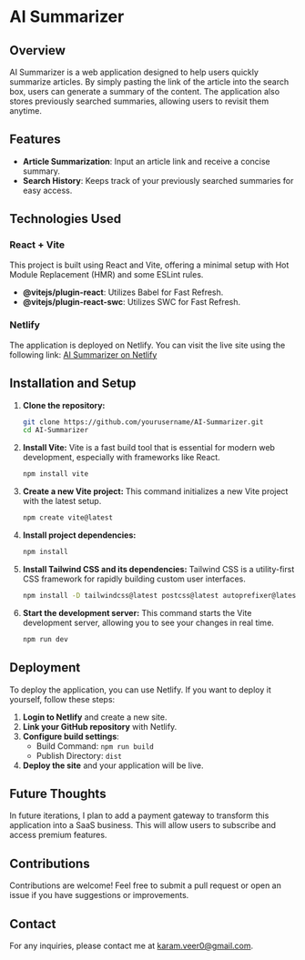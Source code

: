 # AI Summarizer

## Overview
AI Summarizer is a web application designed to help users quickly summarize articles. By simply pasting the link of the article into the search box, users can generate a summary of the content. The application also stores previously searched summaries, allowing users to revisit them anytime.

## Features
- **Article Summarization**: Input an article link and receive a concise summary.
- **Search History**: Keeps track of your previously searched summaries for easy access.

## Technologies Used
### React + Vite
This project is built using React and Vite, offering a minimal setup with Hot Module Replacement (HMR) and some ESLint rules.

- **@vitejs/plugin-react**: Utilizes Babel for Fast Refresh.
- **@vitejs/plugin-react-swc**: Utilizes SWC for Fast Refresh.

### Netlify
The application is deployed on Netlify. You can visit the live site using the following link:
[AI Summarizer on Netlify](https://main--chic-truffle-fe1690.netlify.app/)

## Installation and Setup
1. **Clone the repository:**
    ```sh
    git clone https://github.com/yourusername/AI-Summarizer.git
    cd AI-Summarizer
    ```

2. **Install Vite:**
    Vite is a fast build tool that is essential for modern web development, especially with frameworks like React.
    ```sh
    npm install vite
    ```

3. **Create a new Vite project:**
    This command initializes a new Vite project with the latest setup.
    ```sh
    npm create vite@latest
    ```

4. **Install project dependencies:**
    ```sh
    npm install
    ```

5. **Install Tailwind CSS and its dependencies:**
    Tailwind CSS is a utility-first CSS framework for rapidly building custom user interfaces.
    ```sh
    npm install -D tailwindcss@latest postcss@latest autoprefixer@latest
    ```

6. **Start the development server:**
    This command starts the Vite development server, allowing you to see your changes in real time.
    ```sh
    npm run dev
    ```

## Deployment
To deploy the application, you can use Netlify. If you want to deploy it yourself, follow these steps:
1. **Login to Netlify** and create a new site.
2. **Link your GitHub repository** with Netlify.
3. **Configure build settings**:
    - Build Command: `npm run build`
    - Publish Directory: `dist`
4. **Deploy the site** and your application will be live.

## Future Thoughts
In future iterations, I plan to add a payment gateway to transform this application into a SaaS business. This will allow users to subscribe and access premium features.

## Contributions
Contributions are welcome! Feel free to submit a pull request or open an issue if you have suggestions or improvements.

## Contact
For any inquiries, please contact me at [karam.veer0@gmail.com](mailto:karam.veer0@gmail.com).
